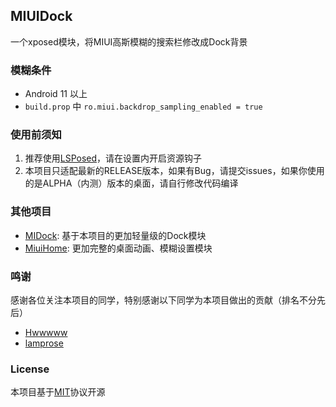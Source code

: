 ## MIUIDock
一个xposed模块，将MIUI高斯模糊的搜索栏修改成Dock背景

### 模糊条件
+ Android 11 以上
+ `build.prop` 中 `ro.miui.backdrop_sampling_enabled = true`

### 使用前须知
1. 推荐使用[LSPosed](https://github.com/LSPosed/LSPosed)，请在设置内开启资源钩子
2. 本项目只适配最新的RELEASE版本，如果有Bug，请提交issues，如果你使用的是ALPHA（内测）版本的桌面，请自行修改代码编译

### 其他项目
+ [MIDock](https://github.com/lamprose/MIDock): 基于本项目的更加轻量级的Dock模块
+ [MiuiHome](https://github.com/1767523953/MiuiHome): 更加完整的桌面动画、模糊设置模块

### 鸣谢
感谢各位关注本项目的同学，特别感谢以下同学为本项目做出的贡献（排名不分先后）
+ [Hwwwww](https://github.com/HwwwwwLemon)
+ [lamprose](https://github.com/lamprose)

### License
本项目基于[MIT](https://github.com/ouhoukyo/MIUIDock/blob/master/LICENSE)协议开源